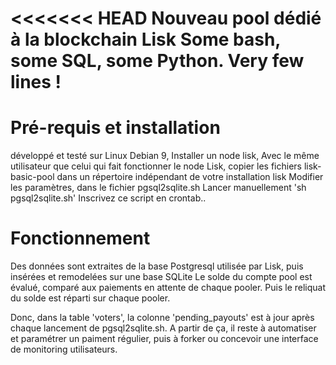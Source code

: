 <<<<<<< HEAD
Nouveau pool dédié à la blockchain Lisk
Some bash, some SQL, some Python. Very few lines !
=======

# Pré-requis et installation
développé et testé sur Linux Debian 9,
Installer un node lisk,
Avec le même utilisateur que celui qui fait fonctionner le node Lisk, copier les fichiers lisk-basic-pool dans un répertoire indépendant de votre installation lisk
Modifier les paramètres, dans le fichier pgsql2sqlite.sh
Lancer manuellement 'sh pgsql2sqlite.sh' 
Inscrivez ce script en crontab.. 

# Fonctionnement
Des données sont extraites de la base Postgresql utilisée par Lisk,
puis insérées et remodelées sur une base SQLite
Le solde du compte pool est évalué, comparé aux paiements en attente de chaque pooler. Puis le reliquat du solde est réparti sur chaque pooler.

Donc, dans la table 'voters', la colonne 'pending_payouts' est à jour après chaque lancement de pgsql2sqlite.sh. A partir de ça, il reste à automatiser et paramétrer un paiment régulier, puis à forker ou concevoir une interface de monitoring utilisateurs.

